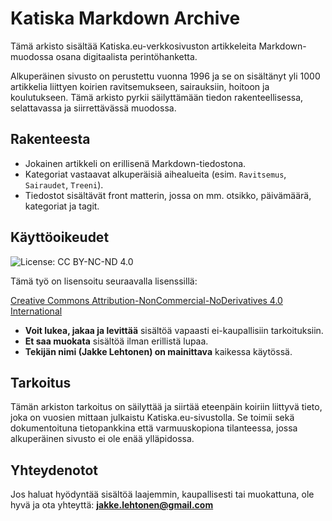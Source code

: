 # Katiska Markdown Archive

Tämä arkisto sisältää Katiska.eu-verkkosivuston artikkeleita Markdown-muodossa osana digitaalista perintöhanketta.

Alkuperäinen sivusto on perustettu vuonna 1996 ja se on sisältänyt yli 1000 artikkelia liittyen koirien ravitsemukseen, sairauksiin, hoitoon ja koulutukseen. Tämä arkisto pyrkii säilyttämään tiedon rakenteellisessa, selattavassa ja siirrettävässä muodossa.

## Rakenteesta

- Jokainen artikkeli on erillisenä Markdown-tiedostona.
- Kategoriat vastaavat alkuperäisiä aihealueita (esim. `Ravitsemus`, `Sairaudet`, `Treeni`).
- Tiedostot sisältävät front matterin, jossa on mm. otsikko, päivämäärä, kategoriat ja tagit.

## Käyttöoikeudet

![License: CC BY-NC-ND 4.0](https://licensebuttons.net/l/by-nc-nd/4.0/88x31.png)

Tämä työ on lisensoitu seuraavalla lisenssillä:

[Creative Commons Attribution-NonCommercial-NoDerivatives 4.0 International](https://creativecommons.org/licenses/by-nc-nd/4.0/)

- **Voit lukea, jakaa ja levittää** sisältöä vapaasti ei-kaupallisiin tarkoituksiin.
- **Et saa muokata** sisältöä ilman erillistä lupaa.
- **Tekijän nimi (Jakke Lehtonen) on mainittava** kaikessa käytössä.

## Tarkoitus

Tämän arkiston tarkoitus on säilyttää ja siirtää eteenpäin koiriin liittyvä tieto, joka on vuosien mittaan julkaistu Katiska.eu-sivustolla. Se toimii sekä dokumentoituna tietopankkina että varmuuskopiona tilanteessa, jossa alkuperäinen sivusto ei ole enää ylläpidossa.

## Yhteydenotot

Jos haluat hyödyntää sisältöä laajemmin, kaupallisesti tai muokattuna, ole hyvä ja ota yhteyttä: **jakke.lehtonen@gmail.com**
